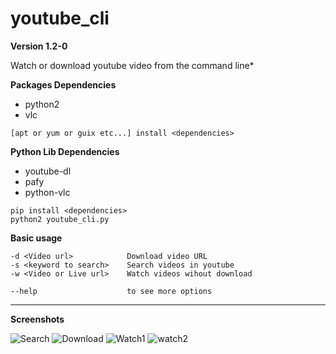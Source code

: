 # youtube_cli
**Version 1.2-0**

Watch or download youtube video from the command line*

**Packages Dependencies**
* python2
* vlc

```
[apt or yum or guix etc...] install <dependencies>
```

**Python Lib Dependencies**
* youtube-dl
* pafy
* python-vlc

```
pip install <dependencies>
python2 youtube_cli.py
```

**Basic usage**
```
-d <Video url>            Download video URL
-s <keyword to search>    Search videos in youtube
-w <Video or Live url>    Watch videos wihout download

--help                    to see more options
```


-----
**Screenshots**

![Search](https://libregit.org/M3X/youtube_cli/raw/branch/master/img/search.png)
![Download](https://libregit.org/M3X/youtube_cli/raw/branch/master/img/download.png)
![Watch1](https://libregit.org/M3X/youtube_cli/raw/branch/master/img/watch1.png)
![watch2](https://libregit.org/M3X/youtube_cli/raw/branch/master/img/watch2.png)
